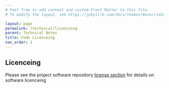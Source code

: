 ```yaml
---
# Feel free to add content and custom Front Matter to this file.
# To modify the layout, see https://jekyllrb.com/docs/themes/#overriding-theme-defaults

layout: page
permalink: /technical/licenceing
parent: Technical Notes
title: Code Licenceing
nav_order: 1
---
```


## Licenceing

Please see the project software repository 
[license section](https://github.com/NovaVoidHowl/CVRFury/blob/alpha/LICENSE.md) for details on software licenceing
